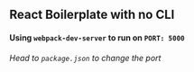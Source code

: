 ## React Boilerplate with no CLI

#### Using `webpack-dev-server` to run on `PORT: 5000`
*Head to `package.json` to change the port*
